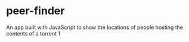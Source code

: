 # peer-finder
An app built with JavaScript to show the locations of people hosting the contents of a torrent
1
